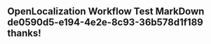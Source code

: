 <properties
ms.topic="hero-topic"
ms.test1="hero-topic"
ms.test2="test"/>

## OpenLocalization Workflow Test MarkDown de0590d5-e194-4e2e-8c93-36b578d1f189 thanks!

